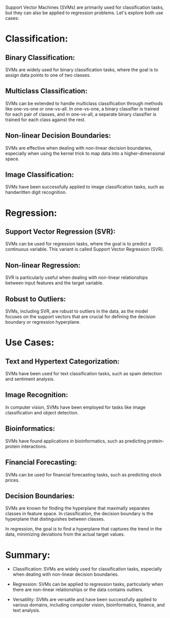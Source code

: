 
Support Vector Machines (SVMs) are primarily used for classification tasks, but they can also be applied to regression problems. Let's explore both use cases:

# Classification:
## Binary Classification:
SVMs are widely used for binary classification tasks, where the goal is to assign data points to one of two classes.

## Multiclass Classification:
SVMs can be extended to handle multiclass classification through methods like one-vs-one or one-vs-all. In one-vs-one, a binary classifier is trained for each pair of classes, and in one-vs-all, a separate binary classifier is trained for each class against the rest.

## Non-linear Decision Boundaries:
SVMs are effective when dealing with non-linear decision boundaries, especially when using the kernel trick to map data into a higher-dimensional space.

## Image Classification:
SVMs have been successfully applied to image classification tasks, such as handwritten digit recognition.


# Regression:
## Support Vector Regression (SVR):

SVMs can be used for regression tasks, where the goal is to predict a continuous variable. This variant is called Support Vector Regression (SVR).

## Non-linear Regression:
SVR is particularly useful when dealing with non-linear relationships between input features and the target variable.

## Robust to Outliers:
SVMs, including SVR, are robust to outliers in the data, as the model focuses on the support vectors that are crucial for defining the decision boundary or regression hyperplane.

# Use Cases:

## Text and Hypertext Categorization:
SVMs have been used for text classification tasks, such as spam detection and sentiment analysis.

## Image Recognition:
In computer vision, SVMs have been employed for tasks like image classification and object detection.

## Bioinformatics:
SVMs have found applications in bioinformatics, such as predicting protein-protein interactions.

## Financial Forecasting:
SVMs can be used for financial forecasting tasks, such as predicting stock prices.

## Decision Boundaries:
SVMs are known for finding the hyperplane that maximally separates classes in feature space. In classification, the decision boundary is the hyperplane that distinguishes between classes.

In regression, the goal is to find a hyperplane that captures the trend in the data, minimizing deviations from the actual target values.

# Summary:
- Classification: SVMs are widely used for classification tasks, especially when dealing with non-linear decision boundaries.

- Regression: SVMs can be applied to regression tasks, particularly when there are non-linear relationships or the data contains outliers.

- Versatility: SVMs are versatile and have been successfully applied to various domains, including computer vision, bioinformatics, finance, and text analysis.